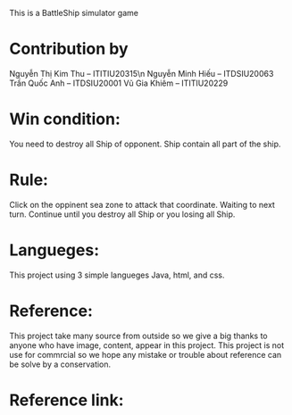 This is a BattleShip simulator game

# Contribution by
Nguyễn Thị Kim Thu – ITITIU20315\n
Nguyễn Minh Hiếu – ITDSIU20063
Trần Quốc Anh – ITDSIU20001
Vũ Gia Khiêm – ITITIU20229

# Win condition:
You need to destroy all Ship of opponent.
Ship contain all part of the ship.

# Rule:
Click on the oppinent sea zone to attack that coordinate.
Waiting to next turn.
Continue until you destroy all Ship or you losing all Ship.

# Langueges:
This project using 3 simple langueges Java, html, and css.

# Reference:
This project take many source from outside so we give a big thanks to
anyone who have image, content, appear in this project.
This project is not use for commrcial so we hope any mistake or trouble
about reference can be solve by a conservation.

# Reference link:
